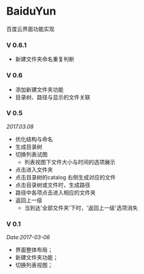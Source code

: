 # BaiduYun
百度云界面功能实现

### V 0.6.1

- 新建文件夹命名重复判断

### V 0.6

- 添加新建文件夹功能
- 目录树、路径与显示的文件关联

### V 0.5

*2017.03.08*



- 优化结构与命名
- 生成目录树
- 切换列表试图
  - 列表视图下文件大小与时间的选项展示
- 点击进入文件夹
- 点击目录树的catalog 右侧生成对应的文件
- 点击目录树或文件时，生成路径
- 路径中各项点击进入相应的文件夹
- 返回上一级
  - 当到达'全部文件夹'下时，'返回上一级'选项消失





### V 0.1

*Date:2017-03-06*

- 界面整体布局；
- 新建文件夹功能；
- 切换列表视图；

